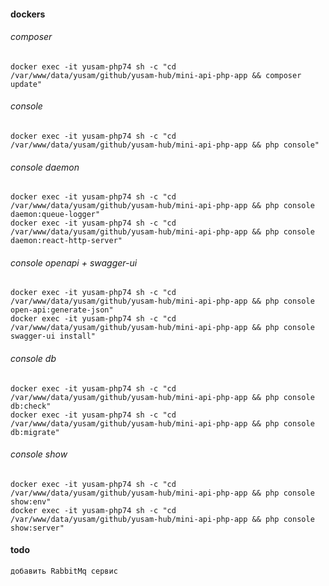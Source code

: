 #### dockers

###### composer
    docker exec -it yusam-php74 sh -c "cd /var/www/data/yusam/github/yusam-hub/mini-api-php-app && composer update"

###### console

    docker exec -it yusam-php74 sh -c "cd /var/www/data/yusam/github/yusam-hub/mini-api-php-app && php console"

###### console daemon

    docker exec -it yusam-php74 sh -c "cd /var/www/data/yusam/github/yusam-hub/mini-api-php-app && php console daemon:queue-logger"
    docker exec -it yusam-php74 sh -c "cd /var/www/data/yusam/github/yusam-hub/mini-api-php-app && php console daemon:react-http-server"

###### console openapi + swagger-ui

    docker exec -it yusam-php74 sh -c "cd /var/www/data/yusam/github/yusam-hub/mini-api-php-app && php console open-api:generate-json"
    docker exec -it yusam-php74 sh -c "cd /var/www/data/yusam/github/yusam-hub/mini-api-php-app && php console swagger-ui install"

###### console db

    docker exec -it yusam-php74 sh -c "cd /var/www/data/yusam/github/yusam-hub/mini-api-php-app && php console db:check"
    docker exec -it yusam-php74 sh -c "cd /var/www/data/yusam/github/yusam-hub/mini-api-php-app && php console db:migrate"

###### console show

    docker exec -it yusam-php74 sh -c "cd /var/www/data/yusam/github/yusam-hub/mini-api-php-app && php console show:env"
    docker exec -it yusam-php74 sh -c "cd /var/www/data/yusam/github/yusam-hub/mini-api-php-app && php console show:server"

#### todo
    
    добавить RabbitMq сервис
